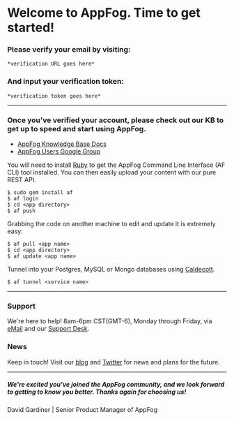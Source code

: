 # Welcome to AppFog. Time to get started!
### Please verify your email by visiting:
```
*verification URL goes here*
```
### And input your verification token:
```
*verification token goes here*
```
* * *
### Once you've verified your account, please check out our KB to get up to speed and start using AppFog.

* [AppFog Knowledge Base Docs](https://docs.appfog.com)
* [AppFog Users Google Group](https://groups.google.com/forum/#!forum/appfog-users)

You will need to install [Ruby](https://www.ruby-lang.org/en/installation) to get the AppFog Command Line Interface (AF CLI) tool installed. You can then easily upload your content with our pure REST API.

```
$ sudo gem install af
$ af login
$ cd <app directory>
$ af push
```
Grabbing the code on another machine to edit and update it is extremely easy:

```
$ af pull <app name>
$ cd <app directory>
$ af update <app name>
```
Tunnel into your Postgres, MySQL or Mongo databases using [Caldecott](https://rubygems.org/gems/caldecott).

```
$ af tunnel <service name>
```
* * *
### Support
We're here to help! 8am-6pm CST(GMT-6), Monday through Friday, via [eMail](mailto:support@appfog.com) and our [Support Desk](http://support.appfog.com).
### News
Keep in touch! Visit our [blog](http://blog.appfog.com) and [Twitter](https://twitter.com/@appfoghelp) for news and plans for the future.
* * *
##### We're excited you've joined the AppFog community, and we look forward to getting to know you better. Thanks again for choosing us!
David Gardiner | Senior Product Manager of AppFog
